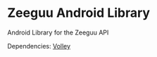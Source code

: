 # Zeeguu Android Library
Android Library for the Zeeguu API

Dependencies: [Volley](https://developer.android.com/training/volley/index.html)
